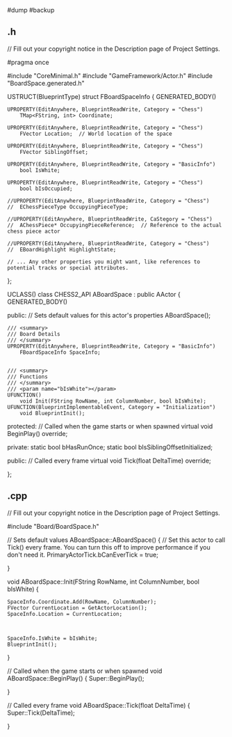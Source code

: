 #dump
#backup
## .h
// Fill out your copyright notice in the Description page of Project Settings.

#pragma once

#include "CoreMinimal.h"
#include "GameFramework/Actor.h"
#include "BoardSpace.generated.h"

USTRUCT(BlueprintType)
struct FBoardSpaceInfo
{
	GENERATED_BODY()

	UPROPERTY(EditAnywhere, BlueprintReadWrite, Category = "Chess")
		TMap<FString, int> Coordinate;

	UPROPERTY(EditAnywhere, BlueprintReadWrite, Category = "Chess")
		FVector Location;  // World location of the space

	UPROPERTY(EditAnywhere, BlueprintReadWrite, Category = "Chess")
		FVector SiblingOffset;

	UPROPERTY(EditAnywhere, BlueprintReadWrite, Category = "BasicInfo")
		bool IsWhite;

	UPROPERTY(EditAnywhere, BlueprintReadWrite, Category = "Chess")
		bool bIsOccupied;
	
	//UPROPERTY(EditAnywhere, BlueprintReadWrite, Category = "Chess")
	//	EChessPieceType OccupyingPieceType;

	//UPROPERTY(EditAnywhere, BlueprintReadWrite, CaStegory = "Chess")
	//	AChessPiece* OccupyingPieceReference;  // Reference to the actual chess piece actor

	//UPROPERTY(EditAnywhere, BlueprintReadWrite, Category = "Chess")
	//	EBoardHighlight HighlightState;

	// ... Any other properties you might want, like references to potential tracks or special attributes.
};


UCLASS()
class CHESS2_API ABoardSpace : public AActor
{
	GENERATED_BODY()
	
public:	
	// Sets default values for this actor's properties
	ABoardSpace();

	/// <summary>
	/// Board Details
	/// </summary>
	UPROPERTY(EditAnywhere, BlueprintReadWrite, Category = "BasicInfo")
		FBoardSpaceInfo SpaceInfo;


	/// <summary>
	/// Functions
	/// </summary>
	/// <param name="bIsWhite"></param>
	UFUNCTION()
		void Init(FString RowName, int ColumnNumber, bool bIsWhite);
	UFUNCTION(BlueprintImplementableEvent, Category = "Initialization")
		void BlueprintInit();



protected:
	// Called when the game starts or when spawned
	virtual void BeginPlay() override;


private:
	static bool bHasRunOnce;
	static bool bIsSiblingOffsetInitialized;

public:	
	// Called every frame
	virtual void Tick(float DeltaTime) override;

};


## .cpp
// Fill out your copyright notice in the Description page of Project Settings.


#include "Board/BoardSpace.h"

// Sets default values
ABoardSpace::ABoardSpace()
{
 	// Set this actor to call Tick() every frame.  You can turn this off to improve performance if you don't need it.
	PrimaryActorTick.bCanEverTick = true;

}


void ABoardSpace::Init(FString RowName, int ColumnNumber, bool bIsWhite)
{

	SpaceInfo.Coordinate.Add(RowName, ColumnNumber);
	FVector CurrentLocation = GetActorLocation();
	SpaceInfo.Location = CurrentLocation;



	SpaceInfo.IsWhite = bIsWhite;
	BlueprintInit();
}




// Called when the game starts or when spawned
void ABoardSpace::BeginPlay()
{
	Super::BeginPlay();


	
}

// Called every frame
void ABoardSpace::Tick(float DeltaTime)
{
	Super::Tick(DeltaTime);

}

